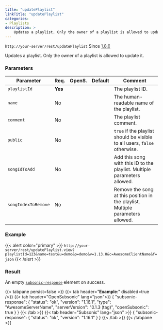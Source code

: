 ```yaml
---
title: "updatePlaylist"
linkTitle: "updatePlaylist"
categories:
- Playlists
description: >
    Updates a playlist. Only the owner of a playlist is allowed to update it.
---
```


`http://your-server/rest/updatePlaylist` Since [1.8.0](../../subsonic-versions)

Updates a playlist. Only the owner of a playlist is allowed to update it.

### Parameters

| Parameter | Req. | OpenS. | Default | Comment |
| --- | --- | --- | --- | --- |
| `playlistId` | **Yes** |  |    | The playlist ID. |
| `name` | No  |  |    | The human-readable name of the playlist. |
| `comment` | No  | |     | The playlist comment. |
| `public` | No  |  |    | `true` if the playlist should be visible to all users, `false` otherwise. |
| `songIdToAdd` | No  |  |    | Add this song with this ID to the playlist. Multiple parameters allowed. |
| `songIndexToRemove` | No  | |     | Remove the song at this position in the playlist. Multiple parameters allowed. |

### Example

{{< alert color="primary" >}} `http://your-server/rest/updatePlaylist.view?playlistId=123&name=test&u=demo&p=demo&v=1.13.0&c=AwesomeClientName&f=json` {{< /alert >}}

### Result

An empty [`subsonic-response`](../../responses/subsonic-response) element on success.

{{< tabpane persist=false >}}
{{< tab header="**Example**:" disabled=true />}}
{{< tab header="OpenSubsonic" lang="json">}}
{
  "subsonic-response": {
    "status": "ok",
    "version": "1.16.1",
    "type": "AwesomeServerName",
    "serverVersion": "0.1.3 (tag)",
    "openSubsonic": true
  }
}
{{< /tab >}}
{{< tab header="Subsonic" lang="json" >}}
{
  "subsonic-response": {
    "status": "ok",
    "version": "1.16.1"
  }
}
{{< /tab >}}
{{< /tabpane >}}
